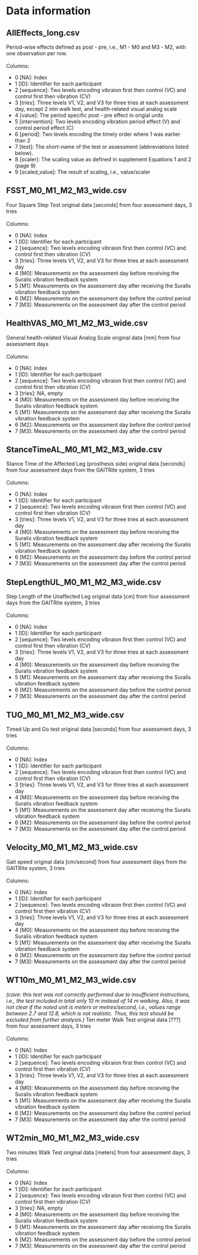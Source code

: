 # Data information

## AllEffects_long.csv
Period-wise effects defined as post - pre, i.e., M1 - M0 and M3 - M2, with one observation per row.<br><br>
Columns:
- 0 [NA]: Index
- 1 [ID]: Identifier for each participant
- 2 [sequence]: Two levels encoding vibraion first then control (VC) and control first then vibration (CV)
- 3 [tries]: Three levels V1, V2, and V3 for three tries at each assessment day, except 2 min walk test, and health-related visual analog scale
- 4 [value]: The period specific post - pre effect in origial units
- 5 [intervention]: Two levels encoding vibration period effect (V) and control period effect (C)
- 6 [period]: Two levels encoding the timely order where 1 was earlier than 2
- 7 [test]: The short-name of the test or assessment (abbreviations listed below).
- 8 [scaler]: The scaling value as defined in supplement Equations 1 and 2 (page 9)
- 9 [scaled_value]: The result of scaling, i.e., value/scaler

## FSST_M0_M1_M2_M3_wide.csv
Four Square Step Test original data [seconds] from four assessment days, 3 tries<br><br>
Columns:
- 0 [NA]: Index
- 1 [ID]: Identifier for each participant
- 2 [sequence]: Two levels encoding vibraion first then control (VC) and control first then vibration (CV)
- 3 [tries]: Three levels V1, V2, and V3 for three tries at each assessment day
- 4 [M0]: Measurements on the assessment day before receiving the Suralis vibration feedback system
- 5 [M1]: Measurements on the assessment day after receiving the Suralis vibration feedback system
- 6 [M2]: Measurements on the assessment day before the control period
- 7 [M3]: Measurements on the assessment day after the control period

## HealthVAS_M0_M1_M2_M3_wide.csv
General health-related Visual Analog Scale original data [mm] from four assessment days<br><br>
Columns:
- 0 [NA]: Index
- 1 [ID]: Identifier for each participant
- 2 [sequence]: Two levels encoding vibraion first then control (VC) and control first then vibration (CV)
- 3 [tries]: NA, empty
- 4 [M0]: Measurements on the assessment day before receiving the Suralis vibration feedback system
- 5 [M1]: Measurements on the assessment day after receiving the Suralis vibration feedback system
- 6 [M2]: Measurements on the assessment day before the control period
- 7 [M3]: Measurements on the assessment day after the control period

## StanceTimeAL_M0_M1_M2_M3_wide.csv
Stance Time of the Affected Leg (prosthesis side) original data [seconds] from four assessment days from the GAITRite system, 3 tries<br><br>
Columns:
- 0 [NA]: Index
- 1 [ID]: Identifier for each participant
- 2 [sequence]: Two levels encoding vibraion first then control (VC) and control first then vibration (CV)
- 3 [tries]: Three levels V1, V2, and V3 for three tries at each assessment day
- 4 [M0]: Measurements on the assessment day before receiving the Suralis vibration feedback system
- 5 [M1]: Measurements on the assessment day after receiving the Suralis vibration feedback system
- 6 [M2]: Measurements on the assessment day before the control period
- 7 [M3]: Measurements on the assessment day after the control period

## StepLengthUL_M0_M1_M2_M3_wide.csv
Step Length of the Unaffected Leg original data [cm] from four assessment days from the GAITRite system, 3 tries<br><br>
Columns:
- 0 [NA]: Index
- 1 [ID]: Identifier for each participant
- 2 [sequence]: Two levels encoding vibraion first then control (VC) and control first then vibration (CV)
- 3 [tries]: Three levels V1, V2, and V3 for three tries at each assessment day
- 4 [M0]: Measurements on the assessment day before receiving the Suralis vibration feedback system
- 5 [M1]: Measurements on the assessment day after receiving the Suralis vibration feedback system
- 6 [M2]: Measurements on the assessment day before the control period
- 7 [M3]: Measurements on the assessment day after the control period

## TUG_M0_M1_M2_M3_wide.csv
Timed Up and Go test original data [seconds] from four assessment days, 3 tries<br><br>
Columns:
- 0 [NA]: Index
- 1 [ID]: Identifier for each participant
- 2 [sequence]: Two levels encoding vibraion first then control (VC) and control first then vibration (CV)
- 3 [tries]: Three levels V1, V2, and V3 for three tries at each assessment day
- 4 [M0]: Measurements on the assessment day before receiving the Suralis vibration feedback system
- 5 [M1]: Measurements on the assessment day after receiving the Suralis vibration feedback system
- 6 [M2]: Measurements on the assessment day before the control period
- 7 [M3]: Measurements on the assessment day after the control period

## Velocity_M0_M1_M2_M3_wide.csv
Gait speed original data  [cm/second] from four assessment days from the GAITRite system, 3 tries<br><br>
Columns:
- 0 [NA]: Index
- 1 [ID]: Identifier for each participant
- 2 [sequence]: Two levels encoding vibraion first then control (VC) and control first then vibration (CV)
- 3 [tries]: Three levels V1, V2, and V3 for three tries at each assessment day
- 4 [M0]: Measurements on the assessment day before receiving the Suralis vibration feedback system
- 5 [M1]: Measurements on the assessment day after receiving the Suralis vibration feedback system
- 6 [M2]: Measurements on the assessment day before the control period
- 7 [M3]: Measurements on the assessment day after the control period

## WT10m_M0_M1_M2_M3_wide.csv
*(cave: this test was not correctly performed due to insufficient instructions, i.e., the test included in total only 10 m instead of 14 m walking. Also, it was not clear if the noted unit is meters or metres/second, i.e., values range between 2.7 and 12.8, which is not realistic. Thus, this test should be excluded from further analysis.)*
Ten meter Walk Test original data [???] from four assessment days, 3 tries<br><br>
Columns:
- 0 [NA]: Index
- 1 [ID]: Identifier for each participant
- 2 [sequence]: Two levels encoding vibraion first then control (VC) and control first then vibration (CV)
- 3 [tries]: Three levels V1, V2, and V3 for three tries at each assessment day
- 4 [M0]: Measurements on the assessment day before receiving the Suralis vibration feedback system
- 5 [M1]: Measurements on the assessment day after receiving the Suralis vibration feedback system
- 6 [M2]: Measurements on the assessment day before the control period
- 7 [M3]: Measurements on the assessment day after the control period

## WT2min_M0_M1_M2_M3_wide.csv
Two minutes Walk Test original data [meters] from four assessment days, 3 tries<br><br>
Columns:
- 0 [NA]: Index
- 1 [ID]: Identifier for each participant
- 2 [sequence]: Two levels encoding vibraion first then control (VC) and control first then vibration (CV)
- 3 [tries]: NA, empty
- 4 [M0]: Measurements on the assessment day before receiving the Suralis vibration feedback system
- 5 [M1]: Measurements on the assessment day after receiving the Suralis vibration feedback system
- 6 [M2]: Measurements on the assessment day before the control period
- 7 [M3]: Measurements on the assessment day after the control period
